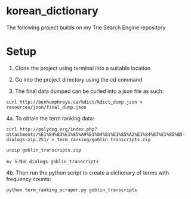 # korean_dictionary

The following project builds on my Trie Search Engine repository

# Setup

1. Clone the project using terminal into a suitable location 

2. Go into the project directory using the cd command

3. The final data dumped can be curled into a json file as such:
```
curl http://benhumphreys.ca/kdict/kdict_dump.json > resources/json/final_dump.json
```


4a. To obtain the term ranking data: 
```
curl http://polydog.org/index.php?attachments/%E1%84%83%E1%85%A9%E1%84%81%E1%85%A2%E1%84%87%E1%85%B5-dialogs-zip.251/ > term_ranking/goblin_transcripts.zip 

unzip goblin_transcripts.zip 

mv 도깨비 dialogs goblin_transcripts
```

4b. Then run the python script to create a dictionary of terms with frequency counts: 

```
python term_ranking_scraper.py goblin_transcripts
```
